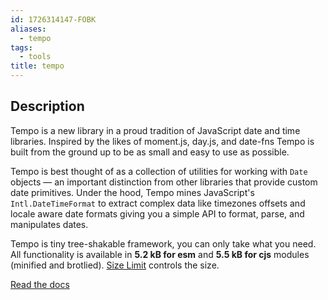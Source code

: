 ```yaml
---
id: 1726314147-FOBK
aliases:
  - tempo
tags:
  - tools
title: tempo
---
```


## Description

Tempo is a new library in a proud tradition of JavaScript date and time libraries.
Inspired by the likes of moment.js, day.js, and date-fns
Tempo is built from the ground up to be as small and easy to use as possible.

Tempo is best thought of as a collection of utilities for working
with `Date` objects — an important distinction from other libraries
that provide custom date primitives. Under the hood,
Tempo mines JavaScript's `Intl.DateTimeFormat` to extract complex data like
timezones offsets and locale aware date formats giving you
a simple API to format, parse, and manipulates dates.

Tempo is tiny tree-shakable framework, you can only take what you need.
All functionality is available in **5.2 kB for esm**
and **5.5 kB for cjs** modules (minified and brotlied).
[Size Limit](https://github.com/ai/size-limit) controls the size.

[Read the docs](https//tempo.formkit.com)
